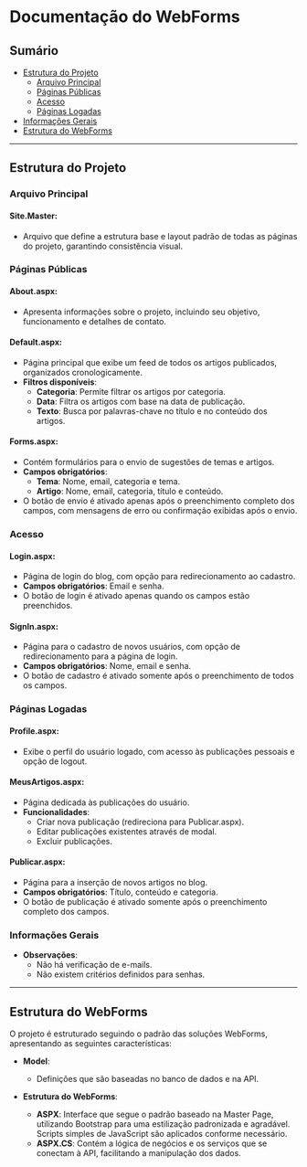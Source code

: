 # Documentação do WebForms

## Sumário
- [Estrutura do Projeto](#estrutura-do-projeto)
  - [Arquivo Principal](#arquivo-principal)
  - [Páginas Públicas](#páginas-públicas)
  - [Acesso](#acesso)
  - [Páginas Logadas](#páginas-logadas)
- [Informações Gerais](#informações-gerais)
- [Estrutura do WebForms](#estrutura-do-webforms)

---

## Estrutura do Projeto

### Arquivo Principal

#### **Site.Master**: 
  - Arquivo que define a estrutura base e layout padrão de todas as páginas do projeto, garantindo consistência visual.

### Páginas Públicas

#### **About.aspx**: 
  - Apresenta informações sobre o projeto, incluindo seu objetivo, funcionamento e detalhes de contato.

#### **Default.aspx**: 
  - Página principal que exibe um feed de todos os artigos publicados, organizados cronologicamente.
  - **Filtros disponíveis**:
    - **Categoria**: Permite filtrar os artigos por categoria.
    - **Data**: Filtra os artigos com base na data de publicação.
    - **Texto**: Busca por palavras-chave no título e no conteúdo dos artigos.

#### **Forms.aspx**: 
  - Contém formulários para o envio de sugestões de temas e artigos.
  - **Campos obrigatórios**:
    - **Tema**: Nome, email, categoria e tema.
    - **Artigo**: Nome, email, categoria, título e conteúdo.
  - O botão de envio é ativado apenas após o preenchimento completo dos campos, com mensagens de erro ou confirmação exibidas após o envio.

### Acesso

#### **Login.aspx**: 
  - Página de login do blog, com opção para redirecionamento ao cadastro.
  - **Campos obrigatórios**: Email e senha.
  - O botão de login é ativado apenas quando os campos estão preenchidos.

#### **SignIn.aspx**: 
  - Página para o cadastro de novos usuários, com opção de redirecionamento para a página de login.
  - **Campos obrigatórios**: Nome, email e senha.
  - O botão de cadastro é ativado somente após o preenchimento de todos os campos.

### Páginas Logadas

#### **Profile.aspx**: 
  - Exibe o perfil do usuário logado, com acesso às publicações pessoais e opção de logout.

#### **MeusArtigos.aspx**: 
  - Página dedicada às publicações do usuário. 
  - **Funcionalidades**:
    - Criar nova publicação (redireciona para Publicar.aspx).
    - Editar publicações existentes através de modal.
    - Excluir publicações.

#### **Publicar.aspx**: 
  - Página para a inserção de novos artigos no blog. 
  - **Campos obrigatórios**: Título, conteúdo e categoria.
  - O botão de publicação é ativado somente após o preenchimento completo dos campos.

### Informações Gerais

- **Observações**:
  - Não há verificação de e-mails.
  - Não existem critérios definidos para senhas.

---

## Estrutura do WebForms

O projeto é estruturado seguindo o padrão das soluções WebForms, apresentando as seguintes características:

- **Model**: 
  - Definições que são baseadas no banco de dados e na API.

- **Estrutura do WebForms**:
  - **ASPX**: Interface que segue o padrão baseado na Master Page, utilizando Bootstrap para uma estilização padronizada e agradável. Scripts simples de JavaScript são aplicados conforme necessário.
  - **ASPX.CS**: Contém a lógica de negócios e os serviços que se conectam à API, facilitando a manipulação dos dados.